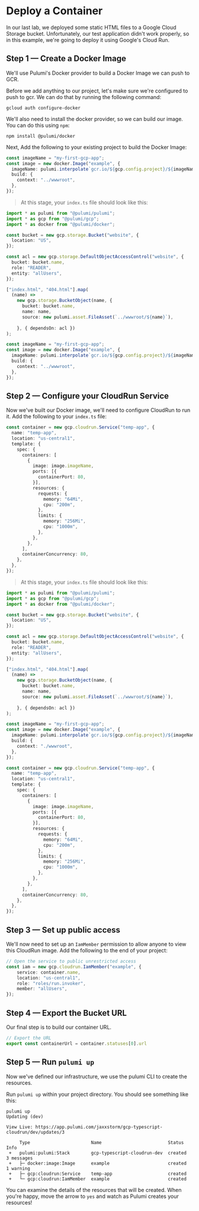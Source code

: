 # Deploy a Container

In our last lab, we deployed some static HTML files to a Google Cloud Storage bucket. Unfortunately, our test application didn't work properly, so in this example, we're going to deploy it using Google's Cloud Run.

## Step 1 &mdash; Create a Docker Image

We'll use Pulumi's Docker provider to build a Docker Image we can push to GCR.

Before we add anything to our project, let's make sure we're configured to push to gcr. We can do that by running the following command:

```
gcloud auth configure-docker
```

We'll also need to install the docker provider, so we can build our image. You can do this using `npm`:

```
npm install @pulumi/docker
```

Next, Add the following to your existing project to build the Docker Image:

```typescript
const imageName = "my-first-gcp-app";
const image = new docker.Image("example", {
  imageName: pulumi.interpolate`gcr.io/${gcp.config.project}/${imageName}:latest`,
  build: {
    context: "../wwwroot",
  },
});
```

> At this stage, your `index.ts` file should look like this:

```typescript
import * as pulumi from "@pulumi/pulumi";
import * as gcp from "@pulumi/gcp";
import * as docker from "@pulumi/docker";

const bucket = new gcp.storage.Bucket("website", {
  location: "US",
});

const acl = new gcp.storage.DefaultObjectAccessControl("website", {
  bucket: bucket.name,
  role: "READER",
  entity: "allUsers",
});

["index.html", "404.html"].map(
  (name) =>
    new gcp.storage.BucketObject(name, {
      bucket: bucket.name,
      name: name,
      source: new pulumi.asset.FileAsset(`../wwwroot/${name}`),
      
    }, { dependsOn: acl })
);

const imageName = "my-first-gcp-app";
const image = new docker.Image("example", {
  imageName: pulumi.interpolate`gcr.io/${gcp.config.project}/${imageName}:latest`,
  build: {
    context: "../wwwroot",
  },
});
```

## Step 2 &mdash; Configure your CloudRun Service

Now we've built our Docker image, we'll need to configure CloudRun to run it. Add the following to your `index.ts` file:

```typescript
const container = new gcp.cloudrun.Service("temp-app", {
  name: "temp-app",
  location: "us-central1",
  template: {
    spec: {
      containers: [
        {
          image: image.imageName,
          ports: [{
            containerPort: 80,
          }],
          resources: {
            requests: {
              memory: "64Mi",
              cpu: "200m",
            },
            limits: {
              memory: "256Mi",
              cpu: "1000m",
            },
          },
        },
      ],
      containerConcurrency: 80,
    },
  },
});
```

> At this stage, your `index.ts` file should look like this:

```typescript
import * as pulumi from "@pulumi/pulumi";
import * as gcp from "@pulumi/gcp";
import * as docker from "@pulumi/docker";

const bucket = new gcp.storage.Bucket("website", {
  location: "US",
});

const acl = new gcp.storage.DefaultObjectAccessControl("website", {
  bucket: bucket.name,
  role: "READER",
  entity: "allUsers",
});

["index.html", "404.html"].map(
  (name) =>
    new gcp.storage.BucketObject(name, {
      bucket: bucket.name,
      name: name,
      source: new pulumi.asset.FileAsset(`../wwwroot/${name}`),
      
    }, { dependsOn: acl })
);

const imageName = "my-first-gcp-app";
const image = new docker.Image("example", {
  imageName: pulumi.interpolate`gcr.io/${gcp.config.project}/${imageName}:latest`,
  build: {
    context: "./wwwroot",
  },
});

const container = new gcp.cloudrun.Service("temp-app", {
  name: "temp-app",
  location: "us-central1",
  template: {
    spec: {
      containers: [
        {
          image: image.imageName,
          ports: [{
            containerPort: 80,
          }],
          resources: {
            requests: {
              memory: "64Mi",
              cpu: "200m",
            },
            limits: {
              memory: "256Mi",
              cpu: "1000m",
            },
          },
        },
      ],
      containerConcurrency: 80,
    },
  },
});
```

## Step 3 &mdash; Set up public access

We'll now need to set up an `IamMember` permission to allow anyone to view this CloudRun image. Add the following to the end of your project:

```typescript
// Open the service to public unrestricted access
const iam = new gcp.cloudrun.IamMember("example", {
    service: container.name,
    location: "us-central1",
    role: "roles/run.invoker",
    member: "allUsers",
});
```

## Step 4 &mdash; Export the Bucket URL

Our final step is to build our container URL.

```typescript
// Export the URL
export const containerUrl = container.statuses[0].url
```

## Step 5 &mdash; Run `pulumi up`

Now we've defined our infrastructure, we use the pulumi CLI to create the resources.

Run `pulumi up` within your project directory. You should see something like this:

```
pulumi up
Updating (dev)

View Live: https://app.pulumi.com/jaxxstorm/gcp-typescript-cloudrun/dev/updates/3

     Type                       Name                         Status      Info
 +   pulumi:pulumi:Stack        gcp-typescript-cloudrun-dev  created     3 messages
 +   ├─ docker:image:Image      example                      created     1 warning
 +   ├─ gcp:cloudrun:Service    temp-app                     created
 +   └─ gcp:cloudrun:IamMember  example                      created
```

You can examine the details of the resources that will be created. When you're happy, move the arrow to `yes` and watch as Pulumi creates your resources!
